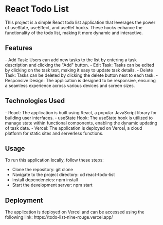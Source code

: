 <h1>React Todo List </h1>
This project is a simple React todo list application that leverages the power of useState, useEffect, and useRef hooks. These hooks enhance the functionality of the todo list, making it more dynamic and interactive.
<h2>Features</h2>
- Add Task: Users can add new tasks to the list by entering a task description and clicking the "Add" button.
- Edit Task: Tasks can be edited by clicking on the task text, making it easy to update task details.
- Delete Task: Tasks can be deleted by clicking the delete button next to each task.
- Responsive Design: The application is designed to be responsive, ensuring a seamless experience across various devices and screen sizes.
<h2>Technologies Used </h2>
- React: The application is built using React, a popular JavaScript library for building user interfaces.
- useState Hook: The useState hook is utilized to manage state within functional components, enabling the dynamic updating of task data.
- Vercel: The application is deployed on Vercel, a cloud platform for static sites and serverless functions.
<h2>Usage</h2>
To run this application locally, follow these steps:

- Clone the repository: git clone <repository-url>
- Navigate to the project directory: cd react-todo-list
- Install dependencies: npm install
- Start the development server: npm start

<h2> Deployment </h2>
The application is deployed on Vercel and can be accessed using the following link: https://todo-list-nine-rouge.vercel.app/

